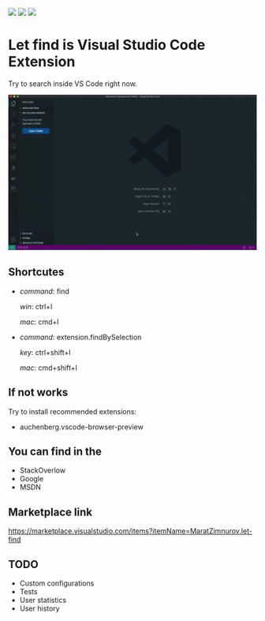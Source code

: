 [![](https://vsmarketplacebadge.apphb.com/version-short/MaratZimnurov.let-find.svg)](https://marketplace.visualstudio.com/items?itemName=MaratZimnurov.let-find)
[![](https://vsmarketplacebadge.apphb.com/downloads-short/MaratZimnurov.let-find.svg)](https://marketplace.visualstudio.com/items?itemName=MaratZimnurov.let-find)
[![](https://vsmarketplacebadge.apphb.com/rating-short/MaratZimnurov.let-find.svg)](https://marketplace.visualstudio.com/items?itemName=MaratZimnurov.let-find)

# **Let find** is Visual Studio Code Extension

Try to search inside VS Code right now.

![Let find preview](https://raw.githubusercontent.com/Zimtir/let-find/master/assets/preview.gif 'Let find preview')

## Shortcutes

- _command_: find

  _win_: ctrl+l

  _mac_: cmd+l

- _command_: extension.findBySelection

  _key_: ctrl+shift+l

  _mac_: cmd+shift+l

## If not works

Try to install recommended extensions:

- auchenberg.vscode-browser-preview

## You can find in the

- StackOverlow
- Google
- MSDN

## Marketplace link

https://marketplace.visualstudio.com/items?itemName=MaratZimnurov.let-find

## TODO

- Custom configurations
- Tests
- User statistics
- User history
